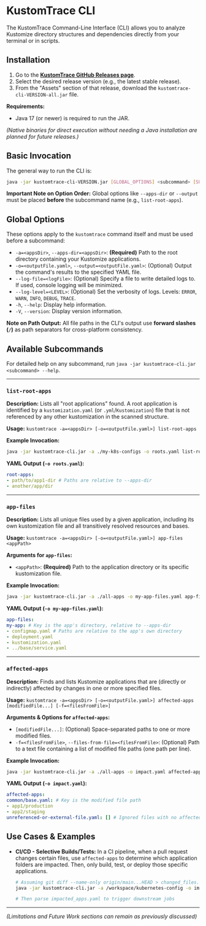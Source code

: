 # KustomTrace CLI

The KustomTrace Command-Line Interface (CLI) allows you to analyze Kustomize directory structures and dependencies directly from your terminal or in scripts.

## Installation

1.  Go to the **[KustomTrace GitHub Releases page](https://github.com/zucca-devops-tooling/kustom-trace/releases)**.
2.  Select the desired release version (e.g., the latest stable release).
3.  From the "Assets" section of that release, download the `kustomtrace-cli-VERSION-all.jar` file.

**Requirements:**
* Java 17 (or newer) is required to run the JAR.

*(Native binaries for direct execution without needing a Java installation are planned for future releases.)*

## Basic Invocation

The general way to run the CLI is:

```bash
java -jar kustomtrace-cli-VERSION.jar [GLOBAL_OPTIONS] <subcommand> [SUBCOMMAND_OPTIONS_ARGS]
```

**Important Note on Option Order:** Global options like `--apps-dir` or `--output` must be placed **before** the subcommand name (e.g., `list-root-apps`).

## Global Options

These options apply to the `kustomtrace` command itself and must be used before a subcommand:

* `-a=<appsDir>`, `--apps-dir=<appsDir>`: **(Required)** Path to the root directory containing your Kustomize applications.
* `-o=<outputFile.yaml>`, `--output=<outputFile.yaml>`: (Optional) Output the command's results to the specified YAML file.
* `--log-file=<logFile>`: (Optional) Specify a file to write detailed logs to. If used, console logging will be minimized.
* `--log-level=<LEVEL>`: (Optional) Set the verbosity of logs. Levels: `ERROR`, `WARN`, `INFO`, `DEBUG`, `TRACE`.
* `-h`, `--help`: Display help information.
* `-V`, `--version`: Display version information.

**Note on Path Output:**
All file paths in the CLI's output use **forward slashes (`/`)** as path separators for cross-platform consistency.

## Available Subcommands

For detailed help on any subcommand, run `java -jar kustomtrace-cli.jar <subcommand> --help`.

---
### `list-root-apps`

**Description:**
Lists all "root applications" found. A root application is identified by a `kustomization.yaml` (or `.yml`/`Kustomization`) file that is not referenced by any other kustomization in the scanned structure.

**Usage:**
`kustomtrace -a=<appsDir> [-o=<outputFile.yaml>] list-root-apps`

**Example Invocation:**
```bash
java -jar kustomtrace-cli.jar -a ./my-k8s-configs -o roots.yaml list-root-apps
```

**YAML Output (`-o roots.yaml`):**
```yaml
root-apps:
- path/to/app1-dir # Paths are relative to --apps-dir
- another/app/dir
  ```

---
### `app-files`

**Description:**
Lists all unique files used by a given application, including its own kustomization file and all transitively resolved resources and bases.

**Usage:**
`kustomtrace -a=<appsDir> [-o=<outputFile.yaml>] app-files <appPath>`

**Arguments for `app-files`:**
* `<appPath>`: **(Required)** Path to the application directory or its specific kustomization file.

**Example Invocation:**
```bash
java -jar kustomtrace-cli.jar -a ./all-apps -o my-app-files.yaml app-files path/to/my-app
```

**YAML Output (`-o my-app-files.yaml`):**
```yaml
app-files:
my-app: # Key is the app's directory, relative to --apps-dir
- configmap.yaml # Paths are relative to the app's own directory
- deployment.yaml
- kustomization.yaml
- ../base/service.yaml
```

---
### `affected-apps`

**Description:**
Finds and lists Kustomize applications that are (directly or indirectly) affected by changes in one or more specified files.

**Usage:**
`kustomtrace -a=<appsDir> [-o=<outputFile.yaml>] affected-apps [modifiedFile...] [-f=<filesFromFile>]`

**Arguments & Options for `affected-apps`:**
* `[modifiedFile...]`: (Optional) Space-separated paths to one or more modified files.
* `-f=<filesFromFile>`, `--files-from-file=<filesFromFile>`: (Optional) Path to a text file containing a list of modified file paths (one path per line).

**Example Invocation:**
```bash
java -jar kustomtrace-cli.jar -a ./all-apps -o impact.yaml affected-apps common/base.yaml services/service-patch.yaml
```

**YAML Output (`-o impact.yaml`):**
```yaml
affected-apps:
common/base.yaml: # Key is the modified file path
- app1/production
- app2/staging
unreferenced-or-external-file.yaml: [] # Ignored files with no affected apps will not appear
```

## Use Cases & Examples

* **CI/CD - Selective Builds/Tests:**
  In a CI pipeline, when a pull request changes certain files, use `affected-apps` to determine which application folders are impacted. Then, only build, test, or deploy those specific applications.
  ```bash
  # Assuming git diff --name-only origin/main...HEAD > changed_files.txt
  java -jar kustomtrace-cli.jar -a /workspace/kubernetes-config -o impacted_apps.yaml affected-apps -f changed_files.txt

  # Then parse impacted_apps.yaml to trigger downstream jobs
  ```

---
*(Limitations and Future Work sections can remain as previously discussed)*